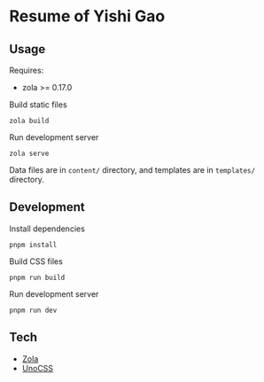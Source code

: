 # Resume of Yishi Gao

## Usage

Requires:

- zola >= 0.17.0

Build static files

```shell
zola build
```

Run development server

```shell
zola serve
```

Data files are in `content/` directory, and templates are in `templates/` directory.

## Development

Install dependencies

```shell
pnpm install
```

Build CSS files

```shell
pnpm run build
```

Run development server

```shell
pnpm run dev
```

## Tech

- [Zola](https://www.getzola.org/)
- [UnoCSS](https://unocss.dev/)
